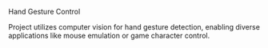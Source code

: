 Hand Gesture Control

Project utilizes computer vision for hand gesture detection, enabling diverse applications like mouse emulation or game character control.

